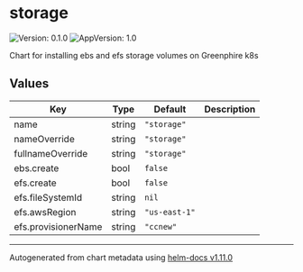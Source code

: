 # storage

![Version: 0.1.0](https://img.shields.io/badge/Version-0.1.0-informational?style=flat-square) ![AppVersion: 1.0](https://img.shields.io/badge/AppVersion-1.0-informational?style=flat-square)

Chart for installing ebs and efs storage volumes on Greenphire k8s

## Values

| Key | Type | Default | Description |
|-----|------|---------|-------------|
| name | string | `"storage"` |  |
| nameOverride | string | `"storage"` |  |
| fullnameOverride | string | `"storage"` |  |
| ebs.create | bool | `false` |  |
| efs.create | bool | `false` |  |
| efs.fileSystemId | string | `nil` |  |
| efs.awsRegion | string | `"us-east-1"` |  |
| efs.provisionerName | string | `"ccnew"` |  |

----------------------------------------------
Autogenerated from chart metadata using [helm-docs v1.11.0](https://github.com/norwoodj/helm-docs/releases/v1.11.0)
